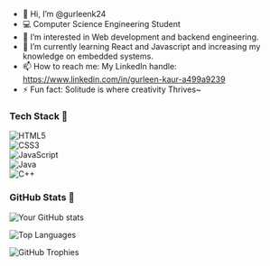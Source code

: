 - 👋 Hi, I’m @gurleenk24
- 💻 Computer Science Engineering Student 
- 👀 I’m interested in Web development and backend engineering.
- 🌱 I’m currently learning React and Javascript and increasing my knowledge on embedded systems.
- 📫 How to reach me: My LinkedIn handle: https://www.linkedin.com/in/gurleen-kaur-a499a9239
- ⚡ Fun fact: Solitude is where creativity Thrives~

### Tech Stack 🚀  
![HTML5](https://img.shields.io/badge/HTML5-000000?style=for-the-badge&logo=html5)  
![CSS3](https://img.shields.io/badge/CSS3-000000?style=for-the-badge&logo=css3)  
![JavaScript](https://img.shields.io/badge/JavaScript-000000?style=for-the-badge&logo=javascript)  
![Java](https://img.shields.io/badge/Java-000000?style=for-the-badge&logo=openjdk)  
![C++](https://img.shields.io/badge/C++-000000?style=for-the-badge&logo=c%2B%2B&logoColor=white)  

### GitHub Stats 🌟
![Your GitHub stats](https://github-readme-stats.vercel.app/api?username=gurleenk24&show_icons=true&theme=tokyonight)

![Top Languages](https://github-readme-stats.vercel.app/api/top-langs/?username=gurleenk24&layout=compact&theme=tokyonight)


![GitHub Trophies](https://github-profile-trophy.vercel.app/?username=gurleenk24&theme=onedark)



<!---
gurleenk24/gurleenk24 is a ✨ special ✨ repository because its `README.md` (this file) appears on your GitHub profile.
You can click the Preview link to take a look at your changes.
--->

